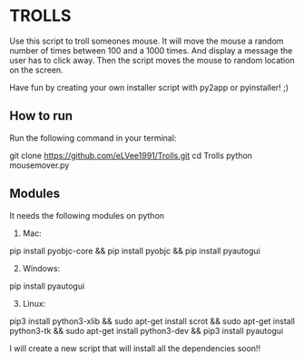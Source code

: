 # TROLLS
Use this script to troll someones mouse. It will move the mouse a random number of times between 100 and a 1000 times. And display a message the user has to click away. Then the script moves the mouse to random location on the screen.

Have fun by creating your own installer script with py2app or pyinstaller! ;)

## How to run
Run the following command in your terminal:

git clone https://github.com/eLVee1991/Trolls.git
cd Trolls
python mousemover.py

## Modules
It needs the following modules on python
1. Mac:

pip install pyobjc-core && pip install pyobjc && pip install pyautogui

2. Windows:

pip install pyautogui

3. Linux:

pip3 install python3-xlib && sudo apt-get install scrot && sudo apt-get install python3-tk && sudo apt-get install python3-dev && pip3 install pyautogui


I will create a new script that will install all the dependencies soon!!
